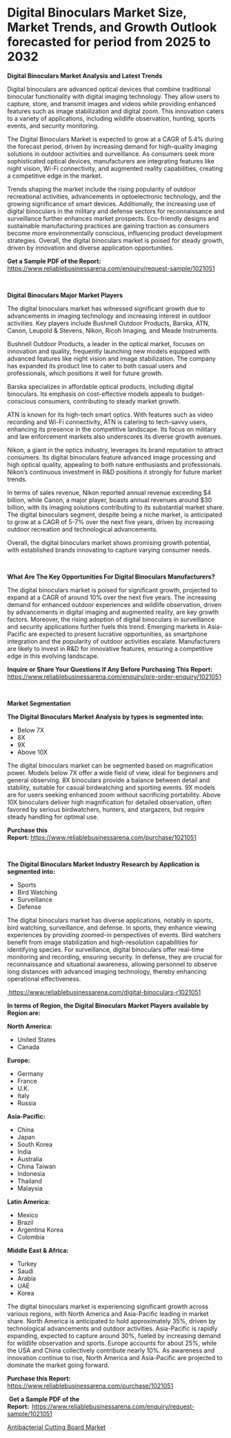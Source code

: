 <p><h1>Digital Binoculars Market Size, Market Trends, and Growth Outlook forecasted for period from 2025 to 2032</h1></p><p><strong>Digital Binoculars Market Analysis and Latest Trends</strong></p>
<p><p>Digital binoculars are advanced optical devices that combine traditional binocular functionality with digital imaging technology. They allow users to capture, store, and transmit images and videos while providing enhanced features such as image stabilization and digital zoom. This innovation caters to a variety of applications, including wildlife observation, hunting, sports events, and security monitoring.</p><p>The Digital Binoculars Market is expected to grow at a CAGR of 5.4% during the forecast period, driven by increasing demand for high-quality imaging solutions in outdoor activities and surveillance. As consumers seek more sophisticated optical devices, manufacturers are integrating features like night vision, Wi-Fi connectivity, and augmented reality capabilities, creating a competitive edge in the market. </p><p>Trends shaping the market include the rising popularity of outdoor recreational activities, advancements in optoelectronic technology, and the growing significance of smart devices. Additionally, the increasing use of digital binoculars in the military and defense sectors for reconnaissance and surveillance further enhances market prospects. Eco-friendly designs and sustainable manufacturing practices are gaining traction as consumers become more environmentally conscious, influencing product development strategies. Overall, the digital binoculars market is poised for steady growth, driven by innovation and diverse application opportunities.</p></p>
<p><strong>Get a Sample PDF of the Report:&nbsp;</strong> <a href="https://www.reliablebusinessarena.com/enquiry/request-sample/1021051?utm_campaign=2288&utm_medium=2&utm_source=Github&utm_content=ia&utm_term=08022025&utm_id=digital-binoculars">https://www.reliablebusinessarena.com/enquiry/request-sample/1021051</a></p>
<p>&nbsp;</p>
<p><strong>Digital Binoculars Major Market Players</strong></p>
<p><p>The digital binoculars market has witnessed significant growth due to advancements in imaging technology and increasing interest in outdoor activities. Key players include Bushnell Outdoor Products, Barska, ATN, Canon, Leupold & Stevens, Nikon, Ricoh Imaging, and Meade Instruments. </p><p>Bushnell Outdoor Products, a leader in the optical market, focuses on innovation and quality, frequently launching new models equipped with advanced features like night vision and image stabilization. The company has expanded its product line to cater to both casual users and professionals, which positions it well for future growth.</p><p>Barska specializes in affordable optical products, including digital binoculars. Its emphasis on cost-effective models appeals to budget-conscious consumers, contributing to steady market growth. </p><p>ATN is known for its high-tech smart optics. With features such as video recording and Wi-Fi connectivity, ATN is catering to tech-savvy users, enhancing its presence in the competitive landscape. Its focus on military and law enforcement markets also underscores its diverse growth avenues.</p><p>Nikon, a giant in the optics industry, leverages its brand reputation to attract consumers. Its digital binoculars feature advanced image processing and high optical quality, appealing to both nature enthusiasts and professionals. Nikon’s continuous investment in R&D positions it strongly for future market trends.</p><p>In terms of sales revenue, Nikon reported annual revenue exceeding $4 billion, while Canon, a major player, boasts annual revenues around $30 billion, with its imaging solutions contributing to its substantial market share. The digital binoculars segment, despite being a niche market, is anticipated to grow at a CAGR of 5-7% over the next five years, driven by increasing outdoor recreation and technological advancements. </p><p>Overall, the digital binoculars market shows promising growth potential, with established brands innovating to capture varying consumer needs.</p></p>
<p>&nbsp;</p>
<p><strong>What Are The Key Opportunities For Digital Binoculars Manufacturers?</strong></p>
<p><p>The digital binoculars market is poised for significant growth, projected to expand at a CAGR of around 10% over the next five years. The increasing demand for enhanced outdoor experiences and wildlife observation, driven by advancements in digital imaging and augmented reality, are key growth factors. Moreover, the rising adoption of digital binoculars in surveillance and security applications further fuels this trend. Emerging markets in Asia-Pacific are expected to present lucrative opportunities, as smartphone integration and the popularity of outdoor activities escalate. Manufacturers are likely to invest in R&D for innovative features, ensuring a competitive edge in this evolving landscape.</p></p>
<p><strong>Inquire or Share Your Questions If Any Before Purchasing This Report:</strong> <a href="https://www.reliablebusinessarena.com/enquiry/pre-order-enquiry/1021051?utm_campaign=2288&utm_medium=2&utm_source=Github&utm_content=ia&utm_term=08022025&utm_id=digital-binoculars">https://www.reliablebusinessarena.com/enquiry/pre-order-enquiry/1021051</a></p>
<p>&nbsp;</p>
<p><strong>Market Segmentation</strong></p>
<p><strong>The Digital Binoculars Market Analysis by types is segmented into:</strong></p>
<p><ul><li>Below 7X</li><li>8X</li><li>9X</li><li>Above 10X</li></ul></p>
<p><p>The digital binoculars market can be segmented based on magnification power. Models below 7X offer a wide field of view, ideal for beginners and general observing. 8X binoculars provide a balance between detail and stability, suitable for casual birdwatching and sporting events. 9X models are for users seeking enhanced zoom without sacrificing portability. Above 10X binoculars deliver high magnification for detailed observation, often favored by serious birdwatchers, hunters, and stargazers, but require steady handling for optimal use.</p></p>
<p><strong>Purchase this Report:&nbsp;</strong><a href="https://www.reliablebusinessarena.com/purchase/1021051?utm_campaign=2288&utm_medium=2&utm_source=Github&utm_content=ia&utm_term=08022025&utm_id=digital-binoculars">https://www.reliablebusinessarena.com/purchase/1021051</a></p>
<p>&nbsp;</p>
<p><strong>The Digital Binoculars Market Industry Research by Application is segmented into:</strong></p>
<p><ul><li>Sports</li><li>Bird Watching</li><li>Surveillance</li><li>Defense</li></ul></p>
<p><p>The digital binoculars market has diverse applications, notably in sports, bird watching, surveillance, and defense. In sports, they enhance viewing experiences by providing zoomed-in perspectives of events. Bird watchers benefit from image stabilization and high-resolution capabilities for identifying species. For surveillance, digital binoculars offer real-time monitoring and recording, ensuring security. In defense, they are crucial for reconnaissance and situational awareness, allowing personnel to observe long distances with advanced imaging technology, thereby enhancing operational effectiveness.</p></p>
<p><a href="https://www.reliablebusinessarena.com/digital-binoculars-r1021051?utm_campaign=2288&utm_medium=2&utm_source=Github&utm_content=ia&utm_term=08022025&utm_id=digital-binoculars">&nbsp;https://www.reliablebusinessarena.com/digital-binoculars-r1021051</a></p>
<p><strong>In terms of Region, the Digital Binoculars Market Players available by Region are:</strong></p>
<p>
    <p> <strong> North America: </strong>
        <ul>
            <li>United States</li>
            <li>Canada</li>
        </ul>
        </p> 
    <p> <strong> Europe: </strong>
        <ul>
            <li>Germany</li>
            <li>France</li>
            <li>U.K.</li>
            <li>Italy</li>
            <li>Russia</li>
        </ul>
        </p> 
    <p> <strong> Asia-Pacific: </strong>
        <ul>
            <li>China</li>
            <li>Japan</li>
            <li>South Korea</li>
            <li>India</li>
            <li>Australia</li>
            <li>China Taiwan</li>
            <li>Indonesia</li>
            <li>Thailand</li>
            <li>Malaysia</li>
        </ul>
        </p> 
    <p> <strong> Latin America: </strong>
        <ul>
            <li>Mexico</li>
            <li>Brazil</li>
            <li>Argentina Korea</li>
            <li>Colombia</li>
        </ul>
        </p> 
    <p> <strong> Middle East & Africa: </strong>
        <ul>
            <li>Turkey</li>
            <li>Saudi</li>
            <li>Arabia</li>
            <li>UAE</li>
            <li>Korea</li>
        </ul>
    </p>
    </p>
<p><p>The digital binoculars market is experiencing significant growth across various regions, with North America and Asia-Pacific leading in market share. North America is anticipated to hold approximately 35%, driven by technological advancements and outdoor activities. Asia-Pacific is rapidly expanding, expected to capture around 30%, fueled by increasing demand for wildlife observation and sports. Europe accounts for about 25%, while the USA and China collectively contribute nearly 10%. As awareness and innovation continue to rise, North America and Asia-Pacific are projected to dominate the market going forward.</p></p>
<p><strong>Purchase this Report: </strong><a href="https://www.reliablebusinessarena.com/purchase/1021051?utm_campaign=2288&utm_medium=2&utm_source=Github&utm_content=ia&utm_term=08022025&utm_id=digital-binoculars">https://www.reliablebusinessarena.com/purchase/1021051</a></p>
<p>&nbsp;<strong>Get a Sample PDF of the Report:&nbsp;&nbsp;</strong><a href="https://www.reliablebusinessarena.com/enquiry/request-sample/1021051?utm_campaign=2288&utm_medium=2&utm_source=Github&utm_content=ia&utm_term=08022025&utm_id=digital-binoculars">https://www.reliablebusinessarena.com/enquiry/request-sample/1021051</a></p>
<p><strong></strong></p>
<p><p><a href="https://github.com/krinerstormy331/Market-Research-Report-List-1/blob/main/antibacterial-cutting-board-market.md?utm_campaign=2288&utm_medium=2&utm_source=Github&utm_content=ia&utm_term=08022025&utm_id=digital-binoculars">Antibacterial Cutting Board Market</a></p></p>